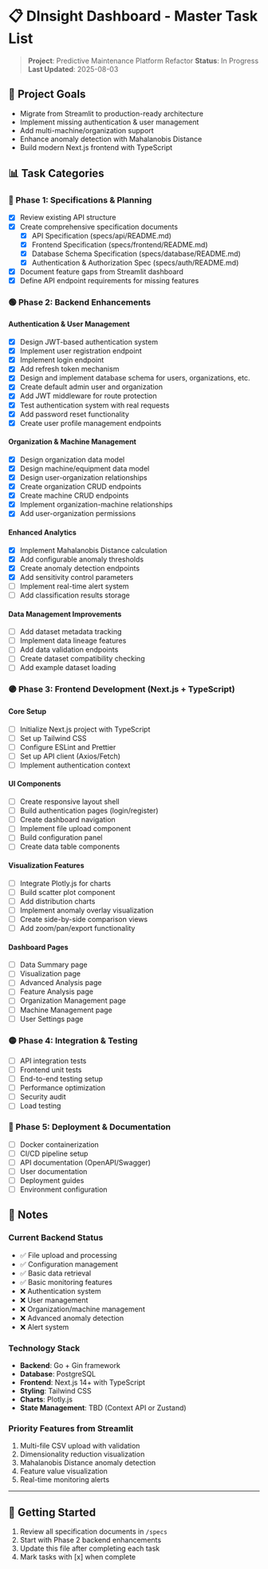 # 📋 DInsight Dashboard - Master Task List

> **Project**: Predictive Maintenance Platform Refactor
> **Status**: In Progress
> **Last Updated**: 2025-08-03

## 🎯 Project Goals
- Migrate from Streamlit to production-ready architecture
- Implement missing authentication & user management
- Add multi-machine/organization support
- Enhance anomaly detection with Mahalanobis Distance
- Build modern Next.js frontend with TypeScript

## 📊 Task Categories

### 🔵 Phase 1: Specifications & Planning
- [x] Review existing API structure
- [x] Create comprehensive specification documents
  - [x] API Specification (specs/api/README.md)
  - [x] Frontend Specification (specs/frontend/README.md)
  - [x] Database Schema Specification (specs/database/README.md)
  - [x] Authentication & Authorization Spec (specs/auth/README.md)
- [x] Document feature gaps from Streamlit dashboard
- [x] Define API endpoint requirements for missing features

### 🟢 Phase 2: Backend Enhancements
#### Authentication & User Management
- [x] Design JWT-based authentication system
- [x] Implement user registration endpoint
- [x] Implement login endpoint
- [x] Add refresh token mechanism
- [x] Design and implement database schema for users, organizations, etc.
- [x] Create default admin user and organization
- [x] Add JWT middleware for route protection
- [x] Test authentication system with real requests
- [x] Add password reset functionality
- [x] Create user profile management endpoints

#### Organization & Machine Management
- [x] Design organization data model
- [x] Design machine/equipment data model  
- [x] Design user-organization relationships
- [x] Create organization CRUD endpoints
- [x] Create machine CRUD endpoints
- [x] Implement organization-machine relationships
- [x] Add user-organization permissions

#### Enhanced Analytics
- [x] Implement Mahalanobis Distance calculation
- [x] Add configurable anomaly thresholds
- [x] Create anomaly detection endpoints
- [x] Add sensitivity control parameters
- [ ] Implement real-time alert system
- [ ] Add classification results storage

#### Data Management Improvements
- [ ] Add dataset metadata tracking
- [ ] Implement data lineage features
- [ ] Add data validation endpoints
- [ ] Create dataset compatibility checking
- [ ] Add example dataset loading

### 🟣 Phase 3: Frontend Development (Next.js + TypeScript)
#### Core Setup
- [ ] Initialize Next.js project with TypeScript
- [ ] Set up Tailwind CSS
- [ ] Configure ESLint and Prettier
- [ ] Set up API client (Axios/Fetch)
- [ ] Implement authentication context

#### UI Components
- [ ] Create responsive layout shell
- [ ] Build authentication pages (login/register)
- [ ] Create dashboard navigation
- [ ] Implement file upload component
- [ ] Build configuration panel
- [ ] Create data table components

#### Visualization Features
- [ ] Integrate Plotly.js for charts
- [ ] Build scatter plot component
- [ ] Add distribution charts
- [ ] Implement anomaly overlay visualization
- [ ] Create side-by-side comparison views
- [ ] Add zoom/pan/export functionality

#### Dashboard Pages
- [ ] Data Summary page
- [ ] Visualization page
- [ ] Advanced Analysis page
- [ ] Feature Analysis page
- [ ] Organization Management page
- [ ] Machine Management page
- [ ] User Settings page

### 🟡 Phase 4: Integration & Testing
- [ ] API integration tests
- [ ] Frontend unit tests
- [ ] End-to-end testing setup
- [ ] Performance optimization
- [ ] Security audit
- [ ] Load testing

### 🔴 Phase 5: Deployment & Documentation
- [ ] Docker containerization
- [ ] CI/CD pipeline setup
- [ ] API documentation (OpenAPI/Swagger)
- [ ] User documentation
- [ ] Deployment guides
- [ ] Environment configuration

## 📝 Notes

### Current Backend Status
- ✅ File upload and processing
- ✅ Configuration management
- ✅ Basic data retrieval
- ✅ Basic monitoring features
- ❌ Authentication system
- ❌ User management
- ❌ Organization/machine management
- ❌ Advanced anomaly detection
- ❌ Alert system

### Technology Stack
- **Backend**: Go + Gin framework
- **Database**: PostgreSQL
- **Frontend**: Next.js 14+ with TypeScript
- **Styling**: Tailwind CSS
- **Charts**: Plotly.js
- **State Management**: TBD (Context API or Zustand)

### Priority Features from Streamlit
1. Multi-file CSV upload with validation
2. Dimensionality reduction visualization
3. Mahalanobis Distance anomaly detection
4. Feature value visualization
5. Real-time monitoring alerts

---

## 🚀 Getting Started
1. Review all specification documents in `/specs`
2. Start with Phase 2 backend enhancements
3. Update this file after completing each task
4. Mark tasks with [x] when complete